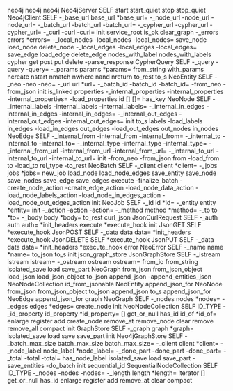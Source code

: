 neo4j
	neo4j
	 neo4j
		 Neo4jServer
			 SELF
			 start
			 start_quiet
			 stop
			 stop_quiet
		 Neo4jClient
			 SELF
			 -_base_url
			 base_url
			 *base_url=
			 -_node_url
			 -node_url
			 -node_url=
			 -_batch_url
			 -batch_url
			 -batch_url=
			 -_cypher_url
			 -cypher_url
			 -cypher_url=
			 -_curl
			 -curl
			 -curl=
			 init
			 service_root
			 is_ok
			 clear_graph
			 -_errors
			 errors
			 *errors=
			 -_local_nodes
			 -local_nodes
			 -local_nodes=
			 save_node
			 load_node
			 delete_node
			 -_local_edges
			 -local_edges
			 -local_edges=
			 save_edge
			 load_edge
			 delete_edge
			 nodes_with_label
			 nodes_with_labels
			 cypher
			 get
			 post
			 put
			 delete
			 -parse_response
		 CypherQuery
			 SELF
			 -_query
			 -query
			 -query=
			 -_params
			 params
			 *params=
			 from_string
			 with_params
			 ncreate
			 nstart
			 nmatch
			 nwhere
			 nand
			 nreturn
			 to_rest
			 to_s
		 NeoEntity
			 SELF
			 -_neo
			 -neo
			 -neo=
			 -_url
			 url
			 *url=
			 -_batch_id
			 -batch_id
			 -batch_id=
			 -from_neo
			 -from_json
			 init
			 is_linked
			 properties
			 -_internal_properties
			 -internal_properties
			 -internal_properties=
			 -load_properties
			 id
			 []
			 []=
			 has_key
		 NeoNode
			 SELF
			 -_internal_labels
			 -internal_labels
			 -internal_labels=
			 -_internal_in_edges
			 -internal_in_edges
			 -internal_in_edges=
			 -_internal_out_edges
			 -internal_out_edges
			 -internal_out_edges=
			 init
			 to_s
			 labels
			 -load_labels
			 in_edges
			 -load_in_edges
			 out_edges
			 -load_out_edges
			 out_nodes
			 in_nodes
		 NeoEdge
			 SELF
			 -_internal_from
			 -internal_from
			 -internal_from=
			 -_internal_to
			 -internal_to
			 -internal_to=
			 -_internal_type
			 -internal_type
			 -internal_type=
			 -_internal_from_url
			 -internal_from_url
			 -internal_from_url=
			 -_internal_to_url
			 -internal_to_url
			 -internal_to_url=
			 init
			 -from_neo
			 -from_json
			 from
			 -load_from
			 to
			 -load_to
			 rel_type
			 -to_rest
		 NeoBatch
			 SELF
			 -_client
			 client
			 *client=
			 -_jobs
			 jobs
			 *jobs=
			 new_job
			 load_node
			 load_node_edges
			 save_entity
			 save_node
			 save_nodes
			 save_edge
			 save_edges
			 execute
			 -finalize_batch
			 -create_node_action
			 -create_edge_action
			 -load_node_data_action
			 -load_node_labels_action
			 -load_node_in_edges_action
			 -load_node_out_edges_action
			 init
		 NeoJob
			 SELF
			 -_id
			 id
			 *id=
			 -_entity
			 entity
			 *entity=
			 init
			 -_action
			 -action
			 -action=
			 -_method
			 method
			 *method=
			 -_to
			 to
			 *to=
			 -_body
			 body
			 *body=
			 to_rest
	 curl_json
		 JsonCurlRequest
			 SELF
			 -_auth
			 auth
			 auth=
			 *init_headers
			 execute
			 *execute_hook
			 init
		 JsonGET
			 SELF
			 *execute_hook
		 JsonPOST
			 SELF
			 -_data
			 data
			 data=
			 *init_headers
			 *execute_hook
		 JsonDELETE
			 SELF
			 *execute_hook
		 JsonPUT
			 SELF
			 -_data
			 data
			 data=
			 *init_headers
			 *execute_hook
	 error
		 NeoError
			 SELF
			 -_name
			 name
			 *name=
			 to_json
			 to_s
			 init
	 json_graph_store
		 JsonGraphStore
			 SELF
			 -_istream
			 istream
			 istream=
			 -_ostream
			 ostream
			 ostream=
			 from_io
			 from_string
			 isolated_save
			 load
			 save_part
		 NeoGraph
			 from_json
			 from_json_object
			 load_json
			 load_json_object
			 to_json
			 append_json
			 -append_entities_json
		 NeoNodeCollection
			 id_from_jsonable
		 NeoEntity
			 append_json_for
		 NeoNode
			 from_json
			 from_json_object
			 to_json
			 append_json
			 to_s
			 append_json_for
		 NeoEdge
			 append_json_for
	 graph
		 NeoGraph
			 SELF
			 -_nodes
			 nodes
			 *nodes=
			 -_edges
			 edges
			 *edges=
			 create_node
			 init
		 NeoNodeCollection
			 SELF
			 ID_TYPE
			 -_id_property
			 id_property
			 *id_property=
			 []
			 get_or_null
			 has_id
			 id_of
			 *id_of=
			 enlarge
			 register
			 add
			 create_node
			 remove_at
			 remove_node
			 clear
			 remove
			 remove_all
			 compact
			 init
		 GraphStore
			 SELF
			 -_graph
			 graph
			 *graph=
			 isolated_save
			 load
			 save
			 save_part
			 init
		 Neo4jGraphStore
			 SELF
			 -_batch_max_size
			 batch_max_size
			 batch_max_size=
			 -_client
			 client
			 *client=
			 -_node_label
			 node_label
			 *node_label=
			 -_done_part
			 -done_part
			 -done_part=
			 -_total
			 -total
			 -total=
			 has_node_label
			 isolated_save
			 load
			 save_part
			 -save_entities
			 -do_batch
			 init
	 sequential_id
		 SequentialNodeCollection
			 SELF
			 ID_TYPE
			 -_nodes
			 -nodes
			 -nodes=
			 -_length
			 length
			 *length=
			 iterator
			 []
			 get_or_null
			 has_id
			 enlarge
			 register
			 add
			 remove_at
			 clear
			 compact
